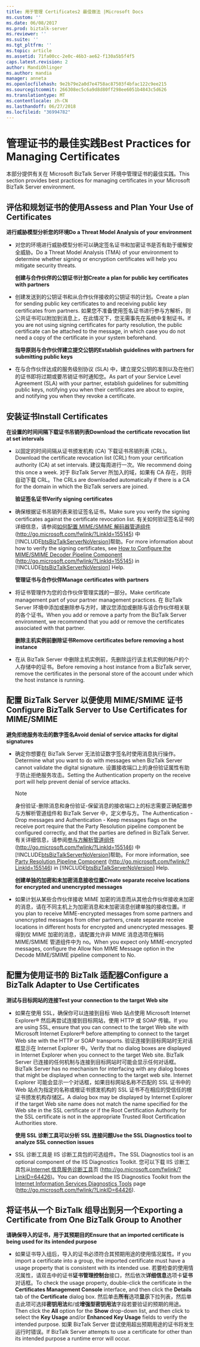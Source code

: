 ```yaml
---
title: 用于管理 Certificates2 最佳做法 |Microsoft Docs
ms.custom: ''
ms.date: 06/08/2017
ms.prod: biztalk-server
ms.reviewer: ''
ms.suite: ''
ms.tgt_pltfrm: ''
ms.topic: article
ms.assetid: 71fa00cc-2e0c-46b3-ae62-f130a5b5f4f5
caps.latest.revision: 2
author: MandiOhlinger
ms.author: mandia
manager: anneta
ms.openlocfilehash: 9e2b79e2a0d7e4758ac87503f4bfac122c9ee215
ms.sourcegitcommit: 266308ec5c6a9d8d80ff298ee6051b4843c5d626
ms.translationtype: MT
ms.contentlocale: zh-CN
ms.lasthandoff: 06/27/2018
ms.locfileid: "36994782"
---
```

# <a name="best-practices-for-managing-certificates"></a><span data-ttu-id="66ac2-102">管理证书的最佳实践</span><span class="sxs-lookup"><span data-stu-id="66ac2-102">Best Practices for Managing Certificates</span></span>
<span data-ttu-id="66ac2-103">本部分提供有关在 Microsoft BizTalk Server 环境中管理证书的最佳实践。</span><span class="sxs-lookup"><span data-stu-id="66ac2-103">This section provides best practices for managing certificates in your Microsoft BizTalk Server environment.</span></span>  
  
## <a name="assess-and-plan-your-use-of-certificates"></a><span data-ttu-id="66ac2-104">评估和规划证书的使用</span><span class="sxs-lookup"><span data-stu-id="66ac2-104">Assess and Plan Your Use of Certificates</span></span>  
 <span data-ttu-id="66ac2-105">**进行威胁模型分析您的环境**</span><span class="sxs-lookup"><span data-stu-id="66ac2-105">**Do a Threat Model Analysis of your environment**</span></span>  
  
- <span data-ttu-id="66ac2-106">对您的环境进行威胁模型分析可以确定签名证书和加密证书是否有助于缓解安全威胁。</span><span class="sxs-lookup"><span data-stu-id="66ac2-106">Do a Threat Model Analysis (TMA) of your environment to determine whether signing or encryption certificates will help you mitigate security threats.</span></span>  
  
  <span data-ttu-id="66ac2-107">**创建与合作伙伴的公钥证书计划**</span><span class="sxs-lookup"><span data-stu-id="66ac2-107">**Create a plan for public key certificates with partners**</span></span>  
  
- <span data-ttu-id="66ac2-108">创建发送到的公钥证书和从合作伙伴接收的公钥证书的计划。</span><span class="sxs-lookup"><span data-stu-id="66ac2-108">Create a plan for sending public key certificates to and receiving public key certificates from partners.</span></span> <span data-ttu-id="66ac2-109">如果您不准备使用签名证书进行参与方解析，则公共证书可以附加到消息上，在此情况下，您无需事先在系统中复制证书。</span><span class="sxs-lookup"><span data-stu-id="66ac2-109">If you are not using signing certificates for party resolution, the public certificate can be attached to the message, in which case you do not need a copy of the certificate in your system beforehand.</span></span>  
  
  <span data-ttu-id="66ac2-110">**指导原则与合作伙伴建立提交公钥的**</span><span class="sxs-lookup"><span data-stu-id="66ac2-110">**Establish guidelines with partners for submitting public keys**</span></span>  
  
- <span data-ttu-id="66ac2-111">在与合作伙伴达成的服务级别协议 (SLA) 中，建立提交公钥的准则以及在他们的证书即将过期或要吊销证书时通知您。</span><span class="sxs-lookup"><span data-stu-id="66ac2-111">As part of your Service Level Agreement (SLA) with your partner, establish guidelines for submitting public keys, notifying you when their certificates are about to expire, and notifying you when they revoke a certificate.</span></span>  
  
## <a name="install-certificates"></a><span data-ttu-id="66ac2-112">安装证书</span><span class="sxs-lookup"><span data-stu-id="66ac2-112">Install Certificates</span></span>  
 <span data-ttu-id="66ac2-113">**在设置的时间间隔下载证书吊销列表**</span><span class="sxs-lookup"><span data-stu-id="66ac2-113">**Download the certificate revocation list at set intervals**</span></span>  
  
- <span data-ttu-id="66ac2-114">以固定的时间间隔从证书颁发机构 (CA) 下载证书吊销列表 (CRL)。</span><span class="sxs-lookup"><span data-stu-id="66ac2-114">Download the certificate revocation list (CRL) from your certification authority (CA) at set intervals.</span></span> <span data-ttu-id="66ac2-115">建议每周进行一次。</span><span class="sxs-lookup"><span data-stu-id="66ac2-115">We recommend doing this once a week.</span></span> <span data-ttu-id="66ac2-116">对于 BizTalk Server 所加入的域，如果有 CA 存在，则将自动下载 CRL。</span><span class="sxs-lookup"><span data-stu-id="66ac2-116">The CRLs are downloaded automatically if there is a CA for the domain in which the BizTalk servers are joined.</span></span>  
  
  <span data-ttu-id="66ac2-117">**验证签名证书**</span><span class="sxs-lookup"><span data-stu-id="66ac2-117">**Verify signing certificates**</span></span>  
  
- <span data-ttu-id="66ac2-118">确保根据证书吊销列表来验证签名证书。</span><span class="sxs-lookup"><span data-stu-id="66ac2-118">Make sure you verify the signing certificates against the certificate revocation list.</span></span> <span data-ttu-id="66ac2-119">有关如何验证签名证书的详细信息，请参阅[如何配置 MIME/SMIME 解码器管道组件](http://go.microsoft.com/fwlink/?LinkId=155145)(<http://go.microsoft.com/fwlink/?LinkId=155145>) 中[!INCLUDE[btsBizTalkServerNoVersion](../includes/btsbiztalkservernoversion-md.md)]帮助。</span><span class="sxs-lookup"><span data-stu-id="66ac2-119">For more information about how to verify the signing certificates, see [How to Configure the MIME/SMIME Decoder Pipeline Component](http://go.microsoft.com/fwlink/?LinkId=155145) (<http://go.microsoft.com/fwlink/?LinkId=155145>) in [!INCLUDE[btsBizTalkServerNoVersion](../includes/btsbiztalkservernoversion-md.md)] Help.</span></span>  
  
  <span data-ttu-id="66ac2-120">**管理证书与合作伙伴**</span><span class="sxs-lookup"><span data-stu-id="66ac2-120">**Manage certificates with partners**</span></span>  
  
- <span data-ttu-id="66ac2-121">将证书管理作为您的合作伙伴管理实践的一部分。</span><span class="sxs-lookup"><span data-stu-id="66ac2-121">Make certificate management part of your partner management practices.</span></span> <span data-ttu-id="66ac2-122">在 BizTalk Server 环境中添加或删除参与方时，建议您添加或删除与该合作伙伴相关联的各个证书。</span><span class="sxs-lookup"><span data-stu-id="66ac2-122">When you add or remove a party from the BizTalk Server environment, we recommend that you add or remove the certificates associated with that partner.</span></span>  
  
  <span data-ttu-id="66ac2-123">**删除主机实例前删除证书**</span><span class="sxs-lookup"><span data-stu-id="66ac2-123">**Remove certificates before removing a host instance**</span></span>  
  
- <span data-ttu-id="66ac2-124">在从 BizTalk Server 中删除主机实例前，先删除运行该主机实例的帐户的个人存储中的证书。</span><span class="sxs-lookup"><span data-stu-id="66ac2-124">Before removing a host instance from a BizTalk server, remove the certificates in the personal store of the account under which the host instance is running.</span></span>  
  
## <a name="configure-biztalk-server-to-use-certificates-for-mimesmime"></a><span data-ttu-id="66ac2-125">配置 BizTalk Server 以便使用 MIME/SMIME 证书</span><span class="sxs-lookup"><span data-stu-id="66ac2-125">Configure BizTalk Server to Use Certificates for MIME/SMIME</span></span>  
 <span data-ttu-id="66ac2-126">**避免拒绝服务攻击的数字签名**</span><span class="sxs-lookup"><span data-stu-id="66ac2-126">**Avoid denial of service attacks for digital signatures**</span></span>  
  
- <span data-ttu-id="66ac2-127">确定你想要在 BizTalk Server 无法验证数字签名时使用消息执行操作。</span><span class="sxs-lookup"><span data-stu-id="66ac2-127">Determine what you want to do with messages when BizTalk Server cannot validate the digital signature.</span></span> <span data-ttu-id="66ac2-128">设置接收端口上的身份验证属性有助于防止拒绝服务攻击。</span><span class="sxs-lookup"><span data-stu-id="66ac2-128">Setting the Authentication property on the receive port will help prevent denial of service attacks.</span></span>  
  
  > [!NOTE]
  >  <span data-ttu-id="66ac2-129">身份验证-删除消息和身份验证-保留消息的接收端口上的标志需要正确配置参与方解析管道组件和 BizTalk Server 中，定义参与方。</span><span class="sxs-lookup"><span data-stu-id="66ac2-129">The Authentication - Drop messages and Authentication - Keep messages flags on the receive port require that the Party Resolution pipeline component be configured correctly, and that the parties are defined in BizTalk Server.</span></span> <span data-ttu-id="66ac2-130">有关详细信息，请参阅[参与方解析管道组件](http://go.microsoft.com/fwlink/?LinkId=155146)(<http://go.microsoft.com/fwlink/?LinkId=155146>) 中[!INCLUDE[btsBizTalkServerNoVersion](../includes/btsbiztalkservernoversion-md.md)]帮助。</span><span class="sxs-lookup"><span data-stu-id="66ac2-130">For more information, see [Party Resolution Pipeline Component](http://go.microsoft.com/fwlink/?LinkId=155146) (<http://go.microsoft.com/fwlink/?LinkId=155146>) in [!INCLUDE[btsBizTalkServerNoVersion](../includes/btsbiztalkservernoversion-md.md)] Help.</span></span>  
  
  <span data-ttu-id="66ac2-131">**创建单独的加密和未加密消息接收位置**</span><span class="sxs-lookup"><span data-stu-id="66ac2-131">**Create separate receive locations for encrypted and unencrypted messages**</span></span>  
  
- <span data-ttu-id="66ac2-132">如果计划从某些合作伙伴接收 MIME 加密的消息而从其他合作伙伴接收未加密的消息，请在不同主机上为加密消息和未加密消息创建单独的接收位置。</span><span class="sxs-lookup"><span data-stu-id="66ac2-132">If you plan to receive MIME-encrypted messages from some partners and unencrypted messages from other partners, create separate receive locations in different hosts for encrypted and unencrypted messages.</span></span> <span data-ttu-id="66ac2-133">要得到仅 MIME 加密的消息，请配置允许非 MIME 消息选项在解码 MIME/SMIME 管道组件中为 no。</span><span class="sxs-lookup"><span data-stu-id="66ac2-133">When you expect only MIME-encrypted messages, configure the Allow Non MIME Message option in the Decode MIME/SMIME pipeline component to No.</span></span>  
  
## <a name="configure-a-biztalk-adapter-to-use-certificates"></a><span data-ttu-id="66ac2-134">配置为使用证书的 BizTalk 适配器</span><span class="sxs-lookup"><span data-stu-id="66ac2-134">Configure a BizTalk Adapter to Use Certificates</span></span>  
 <span data-ttu-id="66ac2-135">**测试与目标网站的连接**</span><span class="sxs-lookup"><span data-stu-id="66ac2-135">**Test your connection to the target Web site**</span></span>  
  
- <span data-ttu-id="66ac2-136">如果在使用 SSL，确保你可以连接到目标 Web 站点使用 Microsoft Internet Explorer® 然后再尝试连接到目标网站，使用 HTTP 或 SOAP 传输。</span><span class="sxs-lookup"><span data-stu-id="66ac2-136">If you are using SSL, ensure that you can connect to the target Web site with Microsoft Internet Explorer® before attempting to connect to the target Web site with the HTTP or SOAP transports.</span></span> <span data-ttu-id="66ac2-137">验证连接到目标网站时无对话框显示在 Internet Explorer 中。</span><span class="sxs-lookup"><span data-stu-id="66ac2-137">Verify that no dialog boxes are displayed in Internet Explorer when you connect to the target Web site.</span></span> <span data-ttu-id="66ac2-138">BizTalk Server 已连接的任何机制与连接到目标网站时可能会显示任何对话框。</span><span class="sxs-lookup"><span data-stu-id="66ac2-138">BizTalk Server has no mechanism for interfacing with any dialog boxes that might be displayed when connecting to the target web site.</span></span> <span data-ttu-id="66ac2-139">Internet Explorer 可能会显示一个对话框，如果目标网站名称不匹配的 SSL 证书中的 Web 站点为指定的名称或根证书颁发机构的 SSL 证书不在相应的受信任的根证书颁发机构存储区。</span><span class="sxs-lookup"><span data-stu-id="66ac2-139">A dialog box may be displayed by Internet Explorer if the target Web site name does not match the name specified for the Web site in the SSL certificate or if the Root Certification Authority for the SSL certificate is not in the appropriate Trusted Root Certification Authorities store.</span></span>  
  
  <span data-ttu-id="66ac2-140">**使用 SSL 诊断工具可以分析 SSL 连接问题**</span><span class="sxs-lookup"><span data-stu-id="66ac2-140">**Use the SSL Diagnostics tool to analyze SSL connection issues**</span></span>  
  
- <span data-ttu-id="66ac2-141">SSL 诊断工具是 IIS 诊断工具包的可选组件。</span><span class="sxs-lookup"><span data-stu-id="66ac2-141">The SSL Diagnostics tool is an optional component of the IIS Diagnostics Toolkit.</span></span> <span data-ttu-id="66ac2-142">您可以下载 IIS 诊断工具包从[Internet 信息服务诊断工具](http://go.microsoft.com/fwlink/?LinkID=64426)页 (http://go.microsoft.com/fwlink/?LinkID=64426)。</span><span class="sxs-lookup"><span data-stu-id="66ac2-142">You can download the IIS Diagnostics Toolkit from the [Internet Information Services Diagnostics Tools](http://go.microsoft.com/fwlink/?LinkID=64426) page (http://go.microsoft.com/fwlink/?LinkID=64426).</span></span>  
  
## <a name="exporting-a-certificate-from-one-biztalk-group-to-another"></a><span data-ttu-id="66ac2-143">将证书从一个 BizTalk 组导出到另一个</span><span class="sxs-lookup"><span data-stu-id="66ac2-143">Exporting a Certificate from One BizTalk Group to Another</span></span>  
 <span data-ttu-id="66ac2-144">**请确保导入的证书，用于其预期目的**</span><span class="sxs-lookup"><span data-stu-id="66ac2-144">**Ensure that an imported certificate is being used for its intended purpose**</span></span>  
  
-   <span data-ttu-id="66ac2-145">如果证书导入组后，导入的证书必须符合其预期用途的使用情况属性。</span><span class="sxs-lookup"><span data-stu-id="66ac2-145">If you import a certificate into a group, the imported certificate must have a usage property that is consistent with its intended use.</span></span> <span data-ttu-id="66ac2-146">若要检查的使用情况属性，请双击中的证书**证书管理控制台**接口，然后依次**详细信息**选项卡**证书**对话框。</span><span class="sxs-lookup"><span data-stu-id="66ac2-146">To check the usage property, double-click the certificate in the **Certificates Management Console** interface, and then click the **Details** tab of the **Certificate** dialog box.</span></span> <span data-ttu-id="66ac2-147">然后单击**所有**选项**显示**下拉列表，然后单击此项可选择**密钥用法**和/或**增强型密钥用法**字段若要验证的预期的用途。</span><span class="sxs-lookup"><span data-stu-id="66ac2-147">Then click the **All** option for the **Show** drop-down list, and then click to select the **Key Usage** and/or **Enhanced Key Usage** fields to verify the intended purpose.</span></span> <span data-ttu-id="66ac2-148">如果 BizTalk Server 尝试使用超出预期用途的证书将发生运行时错误。</span><span class="sxs-lookup"><span data-stu-id="66ac2-148">If BizTalk Server attempts to use a certificate for other than its intended purpose a runtime error will occur.</span></span>
